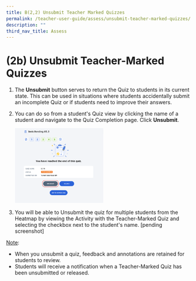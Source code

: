 ```yaml
---
title: B(2,2) Unsubmit Teacher Marked Quizzes
permalink: /teacher-user-guide/assess/unsubmit-teacher-marked-quizzes/
description: ""
third_nav_title: Assess
---
```

<h1 id="-2b-unsubmit-teacher-marked-quizzes">(2b) Unsubmit Teacher-Marked Quizzes</h1>
<ol>
<li>The <strong>Unsubmit</strong> button serves to return the Quiz to students in its current state. This can be used in situations where students accidentally submit an incomplete Quiz or if students need to improve their answers.</li>
<li><p>You can do so from a student's Quiz view by clicking the name of a student and navigate to the Quiz Completion page. Click <strong>Unsubmit</strong>.</p>
<p><img style="width: 50%;" src="/images/2Teacher/As-TeacherMarkedQuiz5.png"></p>
</li>
<li><p>You will be able to Unsubmit the quiz for multiple students from the Heatmap by viewing the Activity with the Teacher-Marked Quiz and selecting the checkbox next to the student's name. [pending screenshot]</p>
</li>
</ol>
<p><u>Note</u>: </p>
<ul>
<li>When you unsubmit a quiz, feedback and annotations are retained for students to review.</li>
<li>Students will receive a notification when a Teacher-Marked Quiz has been unsubmitted or released.</li>
</ul>